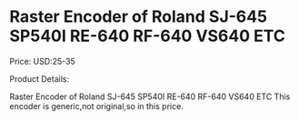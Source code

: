 # Raster Encoder of Roland SJ-645 SP540I RE-640 RF-640 VS640 ETC

Price: USD:25-35

Product Details:

Raster Encoder of Roland SJ-645 SP540I RE-640 RF-640 VS640 ETC
This encoder is generic,not original,so in this price.
